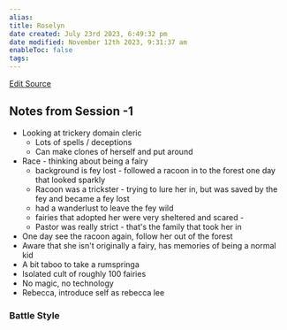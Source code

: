 ```yaml
---
alias: 
title: Roselyn
date created: July 23rd 2023, 6:49:32 pm
date modified: November 12th 2023, 9:31:37 am
enableToc: false
tags: 
---
```

[Edit Source](https://github.com/bradhaas/TheCompendium-v2/blob/main/PCs/Roselyn.md)
## Notes from Session -1
- Looking at trickery domain cleric
	- Lots of spells / deceptions
	- Can make clones of herself and put around
- Race - thinking about being a fairy
	- background is fey lost - followed a racoon in to the forest one day that looked sparkly
	- Racoon was a trickster - trying to lure her in, but was saved by the fey and became a fey lost
	- had a wanderlust to leave the fey wild
	- fairies that adopted her were very sheltered and scared -
	- Pastor was really strict - that's the family that took her in
- One day see the racoon again, follow her out of the forest
- Aware that she isn't originally a fairy, has memories of being a normal kid
- A bit taboo to take a rumspringa
- Isolated cult of roughly 100 fairies
- No magic, no technology
- Rebecca, introduce self as rebecca lee

### Battle Style

